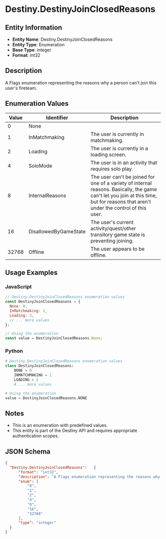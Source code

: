 # Destiny.DestinyJoinClosedReasons

## Entity Information
- **Entity Name**: Destiny.DestinyJoinClosedReasons
- **Entity Type**: Enumeration
- **Base Type**: integer
- **Format**: int32

## Description
A Flags enumeration representing the reasons why a person can't join this user's fireteam.

## Enumeration Values

| Value | Identifier | Description |
|-------|------------|-------------|
| 0 | None |  |
| 1 | InMatchmaking | The user is currently in matchmaking. |
| 2 | Loading | The user is currently in a loading screen. |
| 4 | SoloMode | The user is in an activity that requires solo play. |
| 8 | InternalReasons | The user can't be joined for one of a variety of internal reasons. Basically, the game can't let you join at this time, but for reasons that aren't under the control of this user. |
| 16 | DisallowedByGameState | The user's current activity/quest/other transitory game state is preventing joining. |
| 32768 | Offline | The user appears to be offline. |

## Usage Examples

### JavaScript
```javascript
// Destiny.DestinyJoinClosedReasons enumeration values
const DestinyJoinClosedReasons = {
  None: 0,
  InMatchmaking: 1,
  Loading: 2,
  // ... more values
};

// Using the enumeration
const value = DestinyJoinClosedReasons.None;
```

### Python
```python
# Destiny.DestinyJoinClosedReasons enumeration values
class DestinyJoinClosedReasons:
    NONE = 0
    INMATCHMAKING = 1
    LOADING = 2
    # ... more values

# Using the enumeration
value = DestinyJoinClosedReasons.NONE
```

## Notes
- This is an enumeration with predefined values.
- This entity is part of the Destiny API and requires appropriate authentication scopes.

## JSON Schema
```json
{
  "Destiny.DestinyJoinClosedReasons":   {
      "format": "int32",
      "description": "A Flags enumeration representing the reasons why a person can't join this user's fireteam.",
      "enum": [
          "0",
          "1",
          "2",
          "4",
          "8",
          "16",
          "32768"
      ],
      "type": "integer"
  }
}
```
